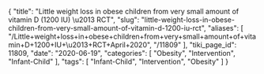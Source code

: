 {
    "title": "Little weight loss in obese children from very small amount of vitamin D (1200 IU) \u2013 RCT",
    "slug": "little-weight-loss-in-obese-children-from-very-small-amount-of-vitamin-d-1200-iu-rct",
    "aliases": [
        "/Little+weight+loss+in+obese+children+from+very+small+amount+of+vitamin+D+1200+IU+\u2013+RCT+April+2020",
        "/11809"
    ],
    "tiki_page_id": 11809,
    "date": "2020-06-19",
    "categories": [
        "Obesity",
        "Intervention",
        "Infant-Child"
    ],
    "tags": [
        "Infant-Child",
        "Intervention",
        "Obesity"
    ]
}